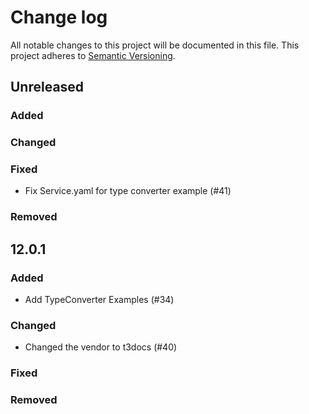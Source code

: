 # Change log

All notable changes to this project will be documented in this file.
This project adheres to [Semantic Versioning](https://semver.org/).


## Unreleased

### Added

### Changed

### Fixed
- Fix Service.yaml for type converter example (#41)

### Removed

## 12.0.1

### Added
- Add TypeConverter Examples (#34)

### Changed
- Changed the vendor to t3docs (#40)

### Fixed

### Removed
